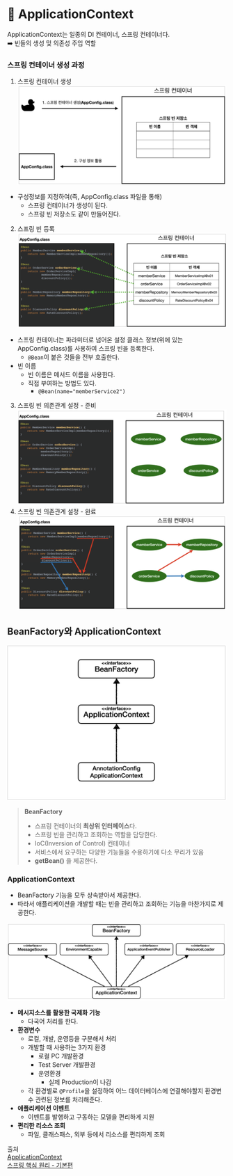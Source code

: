 # 🫙 ApplicationContext
ApplicationContext는 일종의 DI 컨테이너, 스프링 컨테이너다.  
➡️ 빈들의 생성 및 의존성 주입 역할

### 스프링 컨테이너 생성 과정
1. 스프링 컨테이너 생성
![spring_container_creation1](../res/spring_container_creation1.png)
- 구성정보를 지정하여(즉, AppConfig.class 파일을 통해)
  - 스프링 컨테이너가 생성이 된다.
  - 스프링 빈 저장소도 같이 만들어진다.
2. 스프링 빈 등록
![spring_container_creation2](../res/spring_container_creation2.png)
- 스프링 컨테이너는 파라미터로 넘어온 설정 클래스 정보(위에 있는 AppConfig.class)를 사용하여 스프링 빈을 등록한다.
  - `@Bean`이 붙은 것들을 전부 호출한다.
- 빈 이름
  - 빈 이름은 메서드 이름을 사용한다.
  - 직접 부여하는 방법도 있다.
    - `@Bean(name="memberService2")`
3. 스프링 빈 의존관계 설정 - 준비
![spring_container_creation3](../res/spring_container_creation3.png)
4. 스프링 빈 의존관계 설정 - 완료
![spring_container_creation4](../res/spring_container_creation4.png)

## BeanFactory와 ApplicationContext
![applicationcontext](../res/applicationcontext.png)
> **BeanFactory**
> - 스프링 컨테이너의 **최상위 인터페이스**다.
> - 스프링 빈을 관리하고 조회하는 역할을 담당한다.
> - IoC(Inversion of Control) 컨테이너
> - 서비스에서 요구하는 다양한 기능들을 수용하기에 다소 무리가 있음
> - **getBean()** 을 제공한다.

### ApplicationContext
- BeanFactory 기능을 모두 상속받아서 제공한다.
- 따라서 애플리케이션을 개발할 때는 빈을 관리하고 조회하는 기능을 마찬가지로 제공한다.

![applicationcontext_function](../res/applicationcontext_function.png)
- **메시지소스를 활용한 국제화 기능**
    - 다국어 처리를 한다.
- **환경변수**
    - 로컬, 개발, 운영등을 구분해서 처리
    - 개발할 때 사용하는 3가지 환경
        - 로컬 PC 개발환경
        - Test Server 개발환경
        - 운영환경
            - 실제 Production이 나감
    - 각 환경별로 `@Profile`을 설정하여 어느 데이터베이스에 연결해야할지 환경변수 관련된 정보를 처리해준다.
- **애플리케이션 이벤트**
    - 이벤트를 발행하고 구동하는 모델을 편리하게 지원
- **편리한 리소스 조회**
    - 파일, 클래스패스, 외부 등에서 리소스를 편리하게 조회

출처  
[ApplicationContext](https://github.com/devSquad-study/2023-CS-Study/blob/main/Spring/spring_ApplicationContext.md)  
[스프링 핵심 원리 - 기본편](https://www.inflearn.com/course/%EC%8A%A4%ED%94%84%EB%A7%81-%ED%95%B5%EC%8B%AC-%EC%9B%90%EB%A6%AC-%EA%B8%B0%EB%B3%B8%ED%8E%B8)